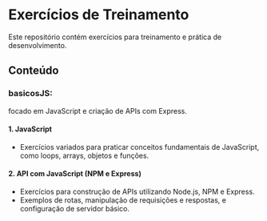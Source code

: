 # Exercícios de Treinamento

Este repositório contém exercícios para treinamento e prática de desenvolvimento.

## Conteúdo

### basicosJS:
focado em JavaScript e criação de APIs com Express.

#### 1. **JavaScript**
   - Exercícios variados para praticar conceitos fundamentais de JavaScript, como loops, arrays, objetos e funções.

#### 2. **API com JavaScript (NPM e Express)**
   - Exercícios para construção de APIs utilizando Node.js, NPM e Express. 
   - Exemplos de rotas, manipulação de requisições e respostas, e configuração de servidor básico.
